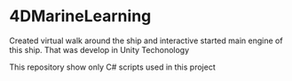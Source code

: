# 4DMarineLearning
Created virtual walk around the ship and interactive started main engine of this ship. That was develop in Unity Techonology

This repository show only C# scripts used in this project

